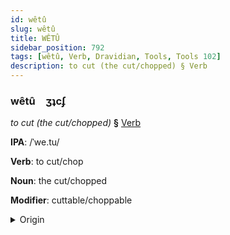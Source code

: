 ```yaml
---
id: wêtû
slug: wêtû
title: WÊTÛ
sidebar_position: 792
tags: [wêtû, Verb, Dravidian, Tools, Tools 102]
description: to cut (the cut/chopped) § Verb
---
```


### wêtû&emsp;<span kind="abugida">ʒʇcʄ</span>

*to cut (the cut/chopped)* **§** [Verb](../../tags/Verb)

**IPA**: /ˈwe.tu/

**Verb**: to cut/chop

**Noun**: the cut/chopped

**Modifier**: cuttable/choppable

<details>
    <summary>Origin</summary>
    Tamil வெட்டு veṭṭu [ʋeʈːɯ]<br/>
    <em>Dravidian Language Family</em>
</details>